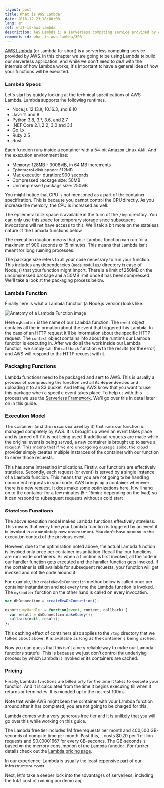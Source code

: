 ```yaml
---
layout: post
title: What is AWS Lambda?
date: 2016-12-23 18:00:00
lang: en
ref: what-is-aws-lambda
description: AWS Lambda is a serverless computing service provided by Amazon Web Services. It runs pieces of code (called Lambda functions) in stateless containers that are brought up on demand to respond to events (such as HTTP requests). The containers are then turned off when the function has completed execution. Users are charged only for the time it takes to execute the function.
comments_id: what-is-aws-lambda/308
---
```


[AWS Lambda](https://aws.amazon.com/lambda/) (or Lambda for short) is a serverless computing service provided by AWS. In this chapter we are going to be using Lambda to build our serverless application. And while we don't need to deal with the internals of how Lambda works, it's important to have a general idea of how your functions will be executed.

### Lambda Specs

Let's start by quickly looking at the technical specifications of AWS Lambda. Lambda supports the following runtimes.

- Node.js 12.13.0, 10.16.3, and 8.10
- Java 11 and 8
- Python 3.8, 3.7, 3.6, and 2.7
- .NET Core 2.1, 2.2, 3.0 and 3.1
- Go 1.x
- Ruby 2.5
- Rust

Each function runs inside a container with a 64-bit Amazon Linux AMI. And the execution environment has:

- Memory: 128MB - 3008MB, in 64 MB increments
- Ephemeral disk space: 512MB
- Max execution duration: 900 seconds
- Compressed package size: 50MB
- Uncompressed package size: 250MB

You might notice that CPU is not mentioned as a part of the container specification. This is because you cannot control the CPU directly. As you increase the memory, the CPU is increased as well.

The ephemeral disk space is available in the form of the `/tmp` directory. You can only use this space for temporary storage since subsequent invocations will not have access to this. We'll talk a bit more on the stateless nature of the Lambda functions below.

The execution duration means that your Lambda function can run for a maximum of 900 seconds or 15 minutes. This means that Lambda isn't meant for long running processes.

The package size refers to all your code necessary to run your function. This includes any dependencies (`node_modules/` directory in case of Node.js) that your function might import. There is a limit of 250MB on the uncompressed package and a 50MB limit once it has been compressed. We'll take a look at the packaging process below.

### Lambda Function

Finally here is what a Lambda function (a Node.js version) looks like.

![Anatomy of a Lambda Function image](/assets/anatomy-of-a-lambda-function.png)

Here `myHandler` is the name of our Lambda function. The `event` object contains all the information about the event that triggered this Lambda. In the case of an HTTP request it'll be information about the specific HTTP request. The `context` object contains info about the runtime our Lambda function is executing in. After we do all the work inside our Lambda function, we simply call the `callback` function with the results (or the error) and AWS will respond to the HTTP request with it.

### Packaging Functions

Lambda functions need to be packaged and sent to AWS. This is usually a process of compressing the function and all its dependencies and uploading it to an S3 bucket. And letting AWS know that you want to use this package when a specific event takes place. To help us with this process we use the [Serverless Framework](https://serverless.com). We'll go over this in detail later on in this guide.

### Execution Model

The container (and the resources used by it) that runs our function is managed completely by AWS. It is brought up when an event takes place and is turned off if it is not being used. If additional requests are made while the original event is being served, a new container is brought up to serve a request. This means that if we are undergoing a usage spike, the cloud provider simply creates multiple instances of the container with our function to serve those requests.

This has some interesting implications. Firstly, our functions are effectively stateless. Secondly, each request (or event) is served by a single instance of a Lambda function. This means that you are not going to be handling concurrent requests in your code. AWS brings up a container whenever there is a new request. It does make some optimizations here. It will hang on to the container for a few minutes (5 - 15mins depending on the load) so it can respond to subsequent requests without a cold start.

### Stateless Functions

The above execution model makes Lambda functions effectively stateless. This means that every time your Lambda function is triggered by an event it is invoked in a completely new environment. You don't have access to the execution context of the previous event.

However, due to the optimization noted above, the actual Lambda function is invoked only once per container instantiation. Recall that our functions are run inside containers. So when a function is first invoked, all the code in our handler function gets executed and the handler function gets invoked. If the container is still available for subsequent requests, your function will get invoked and not the code around it.

For example, the `createNewDbConnection` method below is called once per container instantiation and not every time the Lambda function is invoked. The `myHandler` function on the other hand is called on every invocation.

``` javascript
var dbConnection = createNewDbConnection();

exports.myHandler = function(event, context, callback) {
  var result = dbConnection.makeQuery();
  callback(null, result);
};
```

This caching effect of containers also applies to the `/tmp` directory that we talked about above. It is available as long as the container is being cached.

Now you can guess that this isn't a very reliable way to make our Lambda functions stateful. This is because we just don't control the underlying process by which Lambda is invoked or its containers are cached.

### Pricing

Finally, Lambda functions are billed only for the time it takes to execute your function. And it is calculated from the time it begins executing till when it returns or terminates. It is rounded up to the nearest 100ms.

Note that while AWS might keep the container with your Lambda function around after it has completed; you are not going to be charged for this.

Lambda comes with a very generous free tier and it is unlikely that you will go over this while working on this guide.

The Lambda free tier includes 1M free requests per month and 400,000 GB-seconds of compute time per month. Past this, it costs $0.20 per 1 million requests and $0.00001667 for every GB-seconds. The GB-seconds is based on the memory consumption of the Lambda function. For further details check out the [Lambda pricing page](https://aws.amazon.com/lambda/pricing/).

In our experience, Lambda is usually the least expensive part of our infrastructure costs.

Next, let's take a deeper look into the advantages of serverless, including the total cost of running our demo app.

